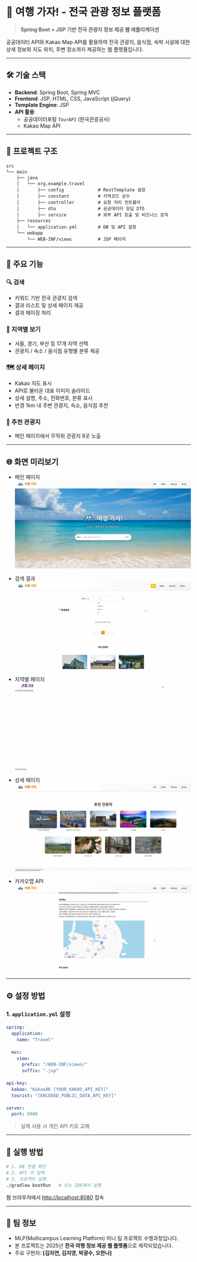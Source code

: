# 🧭 여행 가자! - 전국 관광 정보 플랫폼

> **Spring Boot + JSP 기반 전국 관광지 정보 제공 웹 애플리케이션**

공공데이터 API와 Kakao Map API를 활용하여 전국 관광지, 음식점, 숙박 시설에 대한 상세 정보와 지도 위치, 주변 장소까지 제공하는 웹 플랫폼입니다.

---

## 🛠 기술 스택

- **Backend**: Spring Boot, Spring MVC
- **Frontend**: JSP, HTML, CSS, JavaScript (jQuery)
- **Template Engine**: JSP
- **API 활용**:
  - 공공데이터포털 `TourAPI` (한국관광공사)
  - Kakao Map API

---

## 📂 프로젝트 구조

```
src
└── main
    ├── java
    │   └── org.example.travel
    │       ├── config             # RestTemplate 설정
    │       ├── constant           # 지역코드 상수
    │       ├── controller         # 요청 처리 컨트롤러
    │       ├── dto                # 공공데이터 응답 DTO
    │       ├── service            # 외부 API 호출 및 비즈니스 로직
    ├── resources
    │   └── application.yml        # DB 및 API 설정
    └── webapp
        └── WEB-INF/views          # JSP 페이지
```

---

## 📌 주요 기능

### 🔍 검색
- 키워드 기반 전국 관광지 검색
- 결과 리스트 및 상세 페이지 제공
- 결과 페이징 처리

### 📍 지역별 보기
- 서울, 경기, 부산 등 17개 지역 선택
- 관광지 / 숙소 / 음식점 유형별 분류 제공

### 🗺 상세 페이지
- Kakao 지도 표시
- API로 불러온 대표 이미지 슬라이드
- 상세 설명, 주소, 전화번호, 분류 표시
- 반경 1km 내 주변 관광지, 숙소, 음식점 추천

### 🎯 추천 관광지
- 메인 페이지에서 무작위 관광지 9곳 노출

---

## 🌐 화면 미리보기

- 메인 페이지  
  ![](./images/gif/main.gif)

- 검색 결과  
  ![](./images/gif/search.gif)

- 지역별 페이지  
  ![](./images/gif/list.gif)

- 상세 페이지  
  ![](./images/gif/main_list.gif)
  
- 카카오맵 API 
  ![](./images/gif/kakaomap.gif)
  
---

## ⚙️ 설정 방법

### 1. `application.yml` 설정

```yaml
spring:
  application:
    name: "Travel"

  mvc:
    view:
      prefix: "/WEB-INF/views/"
      suffix: ".jsp"

api-key:
  kakao: "KakaoAK [YOUR_KAKAO_API_KEY]"
  tourist: "[ENCODED_PUBLIC_DATA_API_KEY]"

server:
  port: 8080
```

> 실제 사용 시 개인 API 키로 교체

---

## 🚀 실행 방법

```bash
# 1. DB 연결 확인
# 2. API 키 입력
# 3. 프로젝트 실행
./gradlew bootRun   # 또는 IDE에서 실행
```

웹 브라우저에서 [http://localhost:8080](http://localhost:8080) 접속

---

## 🙌 팀 정보

- MLP(Multicampus Learning Platform) 미니 팀 프로젝트 수행과정입니다.
- 본 프로젝트는 2025년 **전국 여행 정보 제공 웹 플랫폼**으로 제작되었습니다.
- 주요 구현자: **[김자연, 김지영, 박광수, 오한나]**
